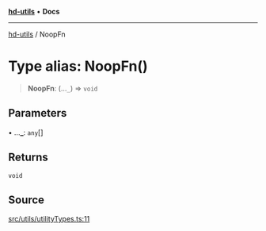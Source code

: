 [**hd-utils**](../README.md) • **Docs**

***

[hd-utils](../globals.md) / NoopFn

# Type alias: NoopFn()

> **NoopFn**: (...`_`) => `void`

## Parameters

• ...**\_**: `any`[]

## Returns

`void`

## Source

[src/utils/utilityTypes.ts:11](https://github.com/AhmadHddad/h-utils/blob/f7bb9ae71f981ffef49079271b9540862594b7e6/src/utils/utilityTypes.ts#L11)
